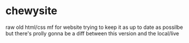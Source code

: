 # chewysite
raw old html/css mf for website
trying to keep it as up to date as possilbe but there's prolly gonna be a diff between this version and the local/live
